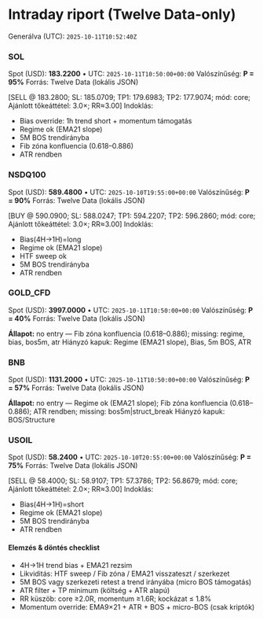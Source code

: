 # Intraday riport (Twelve Data-only)

Generálva (UTC): `2025-10-11T10:52:40Z`

### SOL

Spot (USD): **183.2200** • UTC: `2025-10-11T10:50:00+00:00`
Valószínűség: **P = 95%**
Forrás: Twelve Data (lokális JSON)

[SELL @ 183.2800; SL: 185.0709; TP1: 179.6983; TP2: 177.9074; mód: core; Ajánlott tőkeáttétel: 3.0×; RR≈3.00]
Indoklás:
- Bias override: 1h trend short + momentum támogatás
- Regime ok (EMA21 slope)
- 5M BOS trendirányba
- Fib zóna konfluencia (0.618–0.886)
- ATR rendben

### NSDQ100

Spot (USD): **589.4800** • UTC: `2025-10-10T19:55:00+00:00`
Valószínűség: **P = 90%**
Forrás: Twelve Data (lokális JSON)

[BUY @ 590.0900; SL: 588.0247; TP1: 594.2207; TP2: 596.2860; mód: core; Ajánlott tőkeáttétel: 3.0×; RR≈3.00]
Indoklás:
- Bias(4H→1H)=long
- Regime ok (EMA21 slope)
- HTF sweep ok
- 5M BOS trendirányba
- ATR rendben

### GOLD_CFD

Spot (USD): **3997.0000** • UTC: `2025-10-11T10:50:00+00:00`
Valószínűség: **P = 40%**
Forrás: Twelve Data (lokális JSON)

**Állapot:** no entry — Fib zóna konfluencia (0.618–0.886); missing: regime, bias, bos5m, atr
Hiányzó kapuk: Regime (EMA21 slope), Bias, 5m BOS, ATR

### BNB

Spot (USD): **1131.2000** • UTC: `2025-10-11T10:50:00+00:00`
Valószínűség: **P = 57%**
Forrás: Twelve Data (lokális JSON)

**Állapot:** no entry — Regime ok (EMA21 slope); Fib zóna konfluencia (0.618–0.886); ATR rendben; missing: bos5m|struct_break
Hiányzó kapuk: BOS/Structure

### USOIL

Spot (USD): **58.2400** • UTC: `2025-10-10T20:55:00+00:00`
Valószínűség: **P = 75%**
Forrás: Twelve Data (lokális JSON)

[SELL @ 58.4000; SL: 58.9107; TP1: 57.3786; TP2: 56.8679; mód: core; Ajánlott tőkeáttétel: 2.0×; RR≈3.00]
Indoklás:
- Bias(4H→1H)=short
- Regime ok (EMA21 slope)
- 5M BOS trendirányba
- ATR rendben

#### Elemzés & döntés checklist
- 4H→1H trend bias + EMA21 rezsim
- Likviditás: HTF sweep / Fib zóna / EMA21 visszateszt / szerkezet
- 5M BOS vagy szerkezeti retest a trend irányába (micro BOS támogatás)
- ATR filter + TP minimum (költség + ATR alapú)
- RR küszöb: core ≥2.0R, momentum ≥1.6R; kockázat ≤ 1.8%
- Momentum override: EMA9×21 + ATR + BOS + micro-BOS (csak kriptók)
